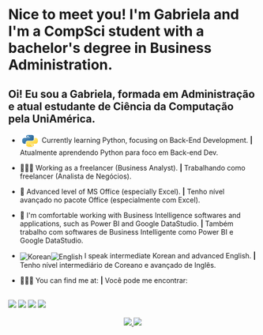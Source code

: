 # Nice to meet you! I'm Gabriela and I'm a CompSci student with a bachelor's degree in Business Administration.
## Oi! Eu sou a Gabriela, formada em Administração e atual estudante de Ciência da Computação pela UniAmérica.


- <img align="center" alt="Gab-Python" height="30" width="40" src="https://raw.githubusercontent.com/devicons/devicon/master/icons/python/python-original.svg"> Currently learning Python, focusing on Back-End Development. **|** Atualmente aprendendo Python para foco em Back-end Dev.
 

- 👩🏻‍💻 Working as a freelancer (Business Analyst). **|** Trabalhando como freelancer (Analista de Negócios). 

- 🌱 Advanced level of MS Office (especially Excel). **|** Tenho nível avançado no pacote Office (especialmente com Excel).

- 🧠 I'm comfortable working with Business Intelligence softwares and applications, such as Power BI and Google DataStudio. **|** Também trabalho com softwares de Business Intelligente como Power BI e Google DataStudio. 

- <img align="center" alt="Korean" height="15" width="20" src="https://images.emojiterra.com/google/noto-emoji/v2.034/128px/1f1f0-1f1f7.png"><img align="center" alt="English" height="15" width="20" src="https://images.emojiterra.com/google/noto-emoji/v2.034/128px/1f1fa-1f1f8.png">  I speak intermediate Korean and advanced English. **|** Tenho nível intermediário de Coreano e avançado de Inglês.

- 🕵🏻‍♀️ You can find me at: **|** Você pode me encontrar:
<br><br>
<div> 
  <a href="https://instagram.com/gabrielas.patricio" target="_blank"><img src="https://img.shields.io/badge/-Instagram-%23E4405F?style=for-the-badge&logo=instagram&logoColor=white" target="_blank"></a>
 <a href="http://discordapp.com/users/hitzie#1321" target="_blank"><img src="https://img.shields.io/badge/Discord-7289DA?style=for-the-badge&logo=discord&logoColor=white" target="_blank"></a> 
  <a href = "mailto:gabrielagpatricio@gmail.com"><img src="https://img.shields.io/badge/-Gmail-%23333?style=for-the-badge&logo=gmail&logoColor=white" target="_blank"></a>
  <a href="https://www.linkedin.com/in/gabriela-patricio" target="_blank"><img src="https://img.shields.io/badge/-LinkedIn-%230077B5?style=for-the-badge&logo=linkedin&logoColor=white" target="_blank"></a> 
<br><br>  
<div align="center">
  <a href="https://github.com/gabpatricio">
  <img height="180em" src="https://github-readme-stats.vercel.app/api?username=gabpatricio&show_icons=true&theme=dracula&include_all_commits=true&count_private=true"/>
  <img height="180em" src="https://github-readme-stats.vercel.app/api/top-langs/?username=gabpatricio&layout=compact&langs_count=7&theme=dracula"/>
</div>
<div style="display: inline_block"><br>
